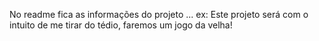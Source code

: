 No readme fica as informações do projeto ... ex: Este projeto será com o intuito de me tirar do tédio, faremos um jogo da velha!